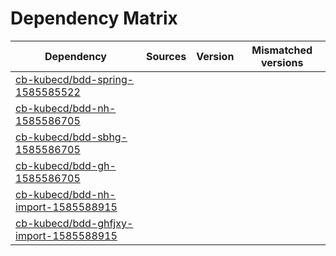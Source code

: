 # Dependency Matrix

Dependency | Sources | Version | Mismatched versions
---------- | ------- | ------- | -------------------
[cb-kubecd/bdd-spring-1585585522](https://github.com/cb-kubecd/bdd-spring-1585585522.git) |  | []() | 
[cb-kubecd/bdd-nh-1585586705](https://github.com/cb-kubecd/bdd-nh-1585586705.git) |  | []() | 
[cb-kubecd/bdd-sbhg-1585586705](https://github.com/cb-kubecd/bdd-sbhg-1585586705.git) |  | []() | 
[cb-kubecd/bdd-gh-1585586705](https://github.com/cb-kubecd/bdd-gh-1585586705.git) |  | []() | 
[cb-kubecd/bdd-nh-import-1585588915](https://github.com/cb-kubecd/bdd-nh-import-1585588915.git) |  | []() | 
[cb-kubecd/bdd-ghfjxy-import-1585588915](https://github.com/cb-kubecd/bdd-ghfjxy-import-1585588915.git) |  | []() | 
